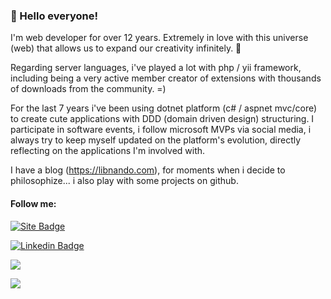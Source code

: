 ### 👋 Hello everyone!

I'm web developer for over 12 years. Extremely in love with this universe (web) that allows us to expand our creativity infinitely. 💖

Regarding server languages, i've played a lot with php / yii framework, including being a very active member creator of extensions with thousands of downloads from the community. =)

For the last 7 years i've been using dotnet platform (c# / aspnet mvc/core) to create cute applications with DDD (domain driven design) structuring. I participate in software events, i follow microsoft MVPs via social media, i always try to keep myself updated on the platform's evolution, directly reflecting on the applications I'm involved with.

I have a blog (https://libnando.com), for moments when i decide to philosophize... i also play with some projects on github.

#### Follow me:
[![Site Badge](https://img.shields.io/badge/-Website%2fBlog-blue?style=flat-square&logo=website&logoColor=white&link=https://libnando.com/)](https://libnando.com/)

[![Linkedin Badge](https://img.shields.io/badge/-LinkedIn-blue?style=flat-square&logo=Linkedin&logoColor=white&link=https://www.linkedin.com/in/nandomegaman/)](https://www.linkedin.com/in/nandomegaman/)

<p align="justify">
  <img align="center" src="https://github-readme-stats.vercel.app/api?username=nandomegaman&show_icons=true&count_private=true&theme=algolia" />
</p>
<p>
  <img align="center" src="https://github-readme-stats.vercel.app/api/top-langs/?username=nandomegaman&layout=compact&theme=algolia" />
</p>
